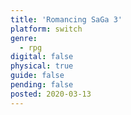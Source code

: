 ```yaml
---
title: 'Romancing SaGa 3'
platform: switch
genre:
  - rpg
digital: false
physical: true
guide: false
pending: false
posted: 2020-03-13
---
```

